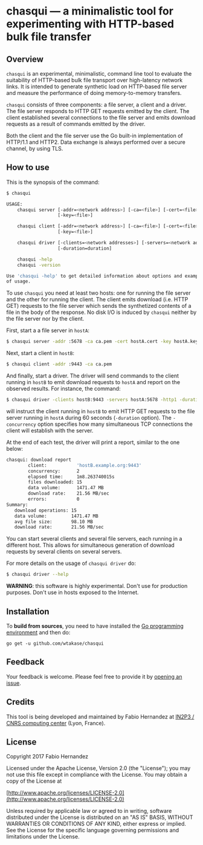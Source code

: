 # chasqui — a minimalistic tool for experimenting with HTTP-based bulk file transfer

## Overview
`chasqui` is an experimental, minimalistic, command line tool to evaluate the suitability of HTTP-based bulk file transport over high-latency network links. It is intended to generate synthetic load on HTTP-based file server and measure the performance of doing memory-to-memory transfers.

`chasqui` consists of three components: a file server, a client and a driver. The file server responds to HTTP GET requests emitted by the client. The client established several connections to the file server and emits download requests as a result of commands emitted by the driver.

Both the client and the file server use the Go built-in implementation of HTTP/1.1 and HTTP2. Data exchange is always performed over a secure channel, by using TLS.

## How to use

This is the synopsis of the command:

```bash
$ chasqui

USAGE:
    chasqui server [-addr=<network address>] [-ca=<file>] [-cert=<file>]
                   [-key=<file>]

    chasqui client [-addr=<network address>] [-ca=<file>] [-cert=<file>]
                   [-key=<file>]

    chasqui driver [-clients=<network addresses>] [-servers=<network addresses>]
                   [-duration=duration]

    chasqui -help
    chasqui -version

Use 'chasqui -help' to get detailed information about options and examples
of usage.
```

To use `chasqui` you need at least two hosts: one for running the file server and the other for running the client. The client emits download (i.e. HTTP GET) requests to the file server which sends the synthetized contents of a file in the body of the response. No disk I/O is induced by `chasqui` neither by the file server nor by the client.

First, start a a file server in `hostA`:

```bash
$ chasqui server -addr :5678 -ca ca.pem -cert hostA.cert -key hostA.key
```

Next, start a client in `hostB`:

```bash
$ chasqui client -addr :9443 -ca ca.pem
```

And finally, start a driver. The driver will send commands to the client running in `hostB` to emit download requests to `hostA` and report on the observed results. For instance, the command:

```bash
$ chasqui driver -clients hostB:9443 -servers hostA:5678 -http1 -duration 60s -concurrency 2
```

will instruct the client running in `hostB` to emit HTTP GET requests to the file server running in `hostA` during 60 seconds (`-duration` option). The `-concurrency` option specifies how many simultaneous TCP connections the client will establish with the server.

At the end of each test, the driver will print a report, similar to the one below:

```bash
chasqui: download report
        client:           'hostB.example.org:9443'
        concurrency:      2
        elapsed time:     1m8.263740015s
        files downloaded: 15
        data volume:      1471.47 MB
        download rate:    21.56 MB/sec
        errors:           0
Summary:
   download operations: 15
   data volume:         1471.47 MB
   avg file size:       98.10 MB
   download rate:       21.56 MB/sec
```

You can start several clients and several file servers, each running in a different host. This allows for simultaneous generation of download requests by several clients on several servers.

For more details on the usage of `chasqui driver` do:

```bash
$ chasqui driver --help
```

**WARNING**: this software is highly experimental. Don't use for production purposes. Don't use in hosts exposed to the Internet.

## Installation
To **build from sources**, you need to have installed the [Go programming environment](https://golang.org) and then do:

```
go get -u github.com/wtakase/chasqui
```

## Feedback

Your feedback is welcome. Please feel free to provide it by [opening an issue](https://github.com/airnandez/chasqui/issues).

## Credits

This tool is being developed and maintained by Fabio Hernandez at [IN2P3 / CNRS computing center](http://cc.in2p3.fr) (Lyon, France).

## License
Copyright 2017 Fabio Hernandez

Licensed under the Apache License, Version 2.0 (the "License");
you may not use this file except in compliance with the License.
You may obtain a copy of the License at

[http://www.apache.org/licenses/LICENSE-2.0](http://www.apache.org/licenses/LICENSE-2.0)

Unless required by applicable law or agreed to in writing, software
distributed under the License is distributed on an "AS IS" BASIS,
WITHOUT WARRANTIES OR CONDITIONS OF ANY KIND, either express or implied.
See the License for the specific language governing permissions and
limitations under the License.

